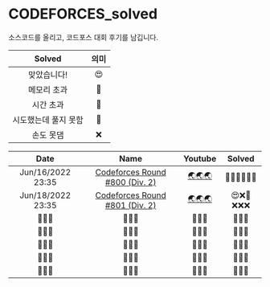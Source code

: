 # CODEFORCES_solved
소스코드를 올리고, 코드포스 대회 후기를 남깁니다. <br>

| Solved | 의미 |
| :---:  | :--: |
| 맞았습니다! | 😍 |
| 메모리 초과 | 🤢 |
| 시간 초과 | 🤢 |
| 시도했는데 풀지 못함 | 🤬 |
| 손도 못댐 | ❌ |

| Date | Name | Youtube |              Solved              |
|         :---------:         | :--------------: | :----: |              :---------:              |
|   Jun/16/2022 23:35    |   [Codeforces Round #800 (Div. 2)](https://github.com/seonghwan7694/CODEFORCES_solved/tree/main/Codeforces%20Round%20%23800%20(Div.%202)%20-%20Jun16%202022)   | [🌏🌏🌏](https://youtu.be/gSa3FExo7KE) | 🤬❌❌❌❌❌ |
|        Jun/18/2022 23:35        |   [Codeforces Round #801 (Div. 2)](https://github.com/seonghwan7694/CODEFORCES_solved/tree/main/Codeforces%20Round%20%23801%20(Div.%202)%20and%20EPIC%20Institute%20of%20Technology%20Round%20-%20Jun%2018%202022)   |   [🌏🌏🌏](https://youtu.be/3fmQTV6vTS0)   | 😍❌🤢❌❌❌ |
|        🚧🚧🚧        |   🚧🚧🚧   |   🚧🚧🚧   | 🚧🚧🚧 |
|        🚧🚧🚧        |   🚧🚧🚧   |   🚧🚧🚧   | 🚧🚧🚧 |
|        🚧🚧🚧        |   🚧🚧🚧   |   🚧🚧🚧   | 🚧🚧🚧 |
|        🚧🚧🚧        |   🚧🚧🚧   |   🚧🚧🚧   | 🚧🚧🚧 |
|        🚧🚧🚧        |   🚧🚧🚧   |   🚧🚧🚧   | 🚧🚧🚧 |




